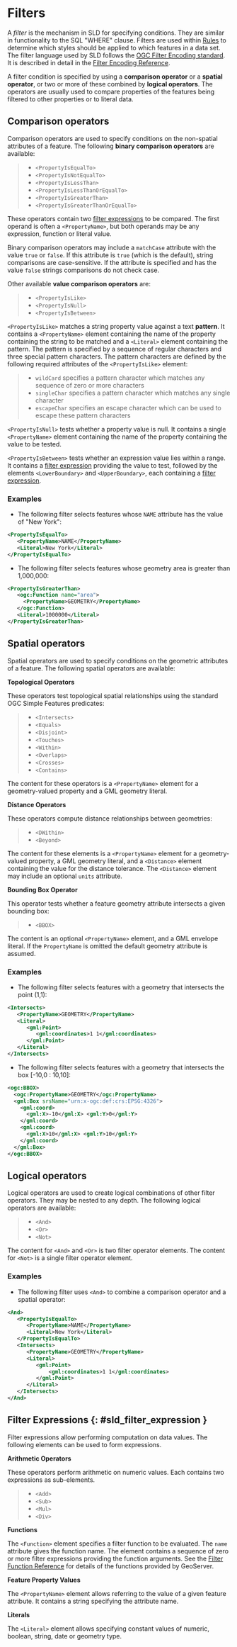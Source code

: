 # Filters

A *filter* is the mechanism in SLD for specifying conditions. They are similar in functionality to the SQL "WHERE" clause. Filters are used within [Rules](rules.md) to determine which styles should be applied to which features in a data set. The filter language used by SLD follows the [OGC Filter Encoding standard](http://www.opengeospatial.org/standards/filter). It is described in detail in the [Filter Encoding Reference](../../../filter/filter_reference.md).

A filter condition is specified by using a **comparison operator** or a **spatial operator**, or two or more of these combined by **logical operators**. The operators are usually used to compare properties of the features being filtered to other properties or to literal data.

## Comparison operators

Comparison operators are used to specify conditions on the non-spatial attributes of a feature. The following **binary comparison operators** are available:

> -   `<PropertyIsEqualTo>`
> -   `<PropertyIsNotEqualTo>`
> -   `<PropertyIsLessThan>`
> -   `<PropertyIsLessThanOrEqualTo>`
> -   `<PropertyIsGreaterThan>`
> -   `<PropertyIsGreaterThanOrEqualTo>`

These operators contain two [filter expressions](filters.md#sld_filter_expression) to be compared. The first operand is often a `<PropertyName>`, but both operands may be any expression, function or literal value.

Binary comparison operators may include a `matchCase` attribute with the value `true` or `false`. If this attribute is `true` (which is the default), string comparisons are case-sensitive. If the attribute is specified and has the value `false` strings comparisons do not check case.

Other available **value comparison operators** are:

> -   `<PropertyIsLike>`
> -   `<PropertyIsNull>`
> -   `<PropertyIsBetween>`

`<PropertyIsLike>` matches a string property value against a text **pattern**. It contains a `<PropertyName>` element containing the name of the property containing the string to be matched and a `<Literal>` element containing the pattern. The pattern is specified by a sequence of regular characters and three special pattern characters. The pattern characters are defined by the following required attributes of the `<PropertyIsLike>` element:

> -   `wildCard` specifies a pattern character which matches any sequence of zero or more characters
> -   `singleChar` specifies a pattern character which matches any single character
> -   `escapeChar` specifies an escape character which can be used to escape these pattern characters

`<PropertyIsNull>` tests whether a property value is null. It contains a single `<PropertyName>` element containing the name of the property containing the value to be tested.

`<PropertyIsBetween>` tests whether an expression value lies within a range. It contains a [filter expression](filters.md#sld_filter_expression) providing the value to test, followed by the elements `<LowerBoundary>` and `<UpperBoundary>`, each containing a [filter expression](filters.md#sld_filter_expression).

### Examples

-   The following filter selects features whose `NAME` attribute has the value of "New York":

``` xml
<PropertyIsEqualTo>
   <PropertyName>NAME</PropertyName>
   <Literal>New York</Literal>
</PropertyIsEqualTo>
```

-   The following filter selects features whose geometry area is greater than 1,000,000:

``` xml
<PropertyIsGreaterThan>
   <ogc:Function name="area"> 
     <PropertyName>GEOMETRY</PropertyName>
   </ogc:Function>
   <Literal>1000000</Literal>
</PropertyIsGreaterThan>
```

## Spatial operators

Spatial operators are used to specify conditions on the geometric attributes of a feature. The following spatial operators are available:

**Topological Operators**

These operators test topological spatial relationships using the standard OGC Simple Features predicates:

> -   `<Intersects>`
> -   `<Equals>`
> -   `<Disjoint>`
> -   `<Touches>`
> -   `<Within>`
> -   `<Overlaps>`
> -   `<Crosses>`
> -   `<Contains>`

The content for these operators is a `<PropertyName>` element for a geometry-valued property and a GML geometry literal.

**Distance Operators**

These operators compute distance relationships between geometries:

> -   `<DWithin>`
> -   `<Beyond>`

The content for these elements is a `<PropertyName>` element for a geometry-valued property, a GML geometry literal, and a `<Distance>` element containing the value for the distance tolerance. The `<Distance>` element may include an optional `units` attribute.

**Bounding Box Operator**

This operator tests whether a feature geometry attribute intersects a given bounding box:

> -   `<BBOX>`

The content is an optional `<PropertyName>` element, and a GML envelope literal. If the `PropertyName` is omitted the default geometry attribute is assumed.

### Examples

-   The following filter selects features with a geometry that intersects the point (1,1):

``` xml
<Intersects>
   <PropertyName>GEOMETRY</PropertyName>
   <Literal>
      <gml:Point>
         <gml:coordinates>1 1</gml:coordinates>
      </gml:Point>
   </Literal>
</Intersects>
```

-   The following filter selects features with a geometry that intersects the box [-10,0 : 10,10]:

``` xml
<ogc:BBOX>
  <ogc:PropertyName>GEOMETRY</ogc:PropertyName>
  <gml:Box srsName="urn:x-ogc:def:crs:EPSG:4326">
    <gml:coord>
      <gml:X>-10</gml:X> <gml:Y>0</gml:Y>
    </gml:coord>
    <gml:coord>
      <gml:X>10</gml:X> <gml:Y>10</gml:Y>
    </gml:coord>
  </gml:Box>
</ogc:BBOX>
```

## Logical operators

Logical operators are used to create logical combinations of other filter operators. They may be nested to any depth. The following logical operators are available:

> -   `<And>`
> -   `<Or>`
> -   `<Not>`

The content for `<And>` and `<Or>` is two filter operator elements. The content for `<Not>` is a single filter operator element.

### Examples

-   The following filter uses `<And>` to combine a comparison operator and a spatial operator:

``` xml
<And>
   <PropertyIsEqualTo>
      <PropertyName>NAME</PropertyName>
      <Literal>New York</Literal>
   </PropertyIsEqualTo>
   <Intersects>
      <PropertyName>GEOMETRY</PropertyName>
      <Literal>
         <gml:Point>
             <gml:coordinates>1 1</gml:coordinates>
         </gml:Point>
      </Literal>
   </Intersects>
</And>
```

## Filter Expressions {: #sld_filter_expression }

Filter expressions allow performing computation on data values. The following elements can be used to form expressions.

**Arithmetic Operators**

These operators perform arithmetic on numeric values. Each contains two expressions as sub-elements.

> -   `<Add>`
> -   `<Sub>`
> -   `<Mul>`
> -   `<Div>`

**Functions**

The `<Function>` element specifies a filter function to be evaluated. The `name` attribute gives the function name. The element contains a sequence of zero or more filter expressions providing the function arguments. See the [Filter Function Reference](../../../filter/function_reference.md) for details of the functions provided by GeoServer.

**Feature Property Values**

The `<PropertyName>` element allows referring to the value of a given feature attribute. It contains a string specifying the attribute name.

**Literals**

The `<Literal>` element allows specifying constant values of numeric, boolean, string, date or geometry type.

